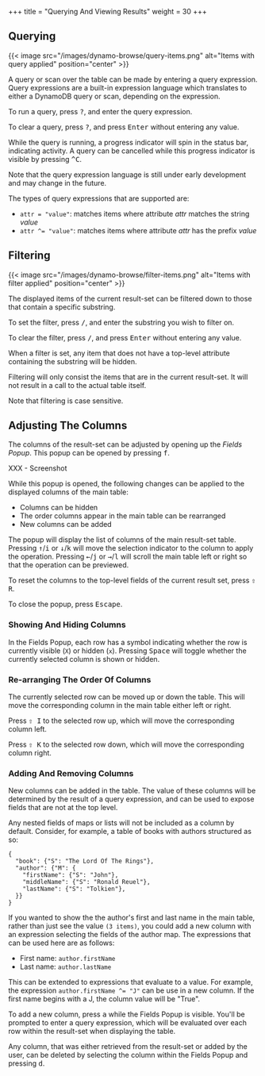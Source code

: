 +++
title = "Querying And Viewing Results"
weight = 30
+++

## Querying

{{< image src="/images/dynamo-browse/query-items.png" alt="Items with query applied" position="center" >}}

A query or scan over the table can be made by entering a query expression.
Query expressions are a built-in expression language which translates to either a DynamoDB query
or scan, depending on the expression.

To run a query, press <kbd>?</kbd>, and enter the query expression.

To clear a query, press <kbd>?</kbd>, and press <kbd>Enter</kbd> without entering any value.

While the query is running, a progress indicator will spin in the status bar, indicating activity.  A
query can be cancelled while this progress indicator is visible by pressing <kbd>^C</kbd>.

<div class="framed">
  Note that the query expression language is still under early development and may change in the future.
</div>

The types of query expressions that are supported are:

- `attr = "value"`: matches items where attribute _attr_ matches the string _value_
- `attr ^= "value"`: matches items where attribute _attr_ has the prefix _value_

## Filtering

{{< image src="/images/dynamo-browse/filter-items.png" alt="Items with filter applied" position="center" >}}

The displayed items of the current result-set can be filtered down to those that contain a specific substring.

To set the filter, press <kbd>/</kbd>, and enter the substring you wish to filter on.  

To clear the filter, press <kbd>/</kbd>, and press <kbd>Enter</kbd> without entering any value.

When a filter is set, any item that does not have a top-level attribute containing the substring will be hidden.

Filtering will only consist the items that are in the current result-set.  It will not result in a call to the actual
table itself.

Note that filtering is case sensitive.

## Adjusting The Columns

The columns of the result-set can be adjusted by opening up the _Fields Popup_.  This popup can be opened by pressing <kbd>f</kbd>.

XXX - Screenshot

While this popup is opened, the following changes can be applied to the displayed columns of the main table:

- Columns can be hidden
- The order columns appear in the main table can be rearranged 
- New columns can be added

The popup will display the list of columns of the main result-set table.  Pressing <kbd>&uarr;</kbd>/<kbd>i</kbd>
or <kbd>&darr;</kbd>/<kbd>k</kbd> will move the selection indicator to the column to apply the operation.  Pressing
<kbd>&larr;</kbd>/<kbd>j</kbd> or <kbd>&rarr;</kbd>/<kbd>l</kbd> will scroll the main table left or right so that the
operation can be previewed.

To reset the columns to the top-level fields of the current result set, press <kbd>&#8679; R</kbd>.

To close the popup, press <kbd>Escape</kbd>.

### Showing And Hiding Columns

In the Fields Popup, each row has a symbol indicating whether the row is currently visible (`X`) or hidden (`x`).  Pressing
<kbd>Space</kbd> will toggle whether the currently selected column is shown or hidden.

### Re-arranging The Order Of Columns

The currently selected row can be moved up or down the table.  This will move the corresponding column in the main table either
left or right.

Press <kbd>&#8679; I</kbd> to the selected row up, which will move the corresponding column left.

Press <kbd>&#8679; K</kbd> to the selected row down, which will move the corresponding column right.

### Adding And Removing Columns

New columns can be added in the table.  The value of these columns will be determined by the result of a query expression,
and can be used to expose fields that are not at the top level.

Any nested fields of maps or lists will not be included as a column by default.  Consider, for example, a table of books
with authors structured as so:

```
{
  "book": {"S": "The Lord Of The Rings"},
  "author": {"M": {
    "firstName": {"S": "John"},
    "middleName": {"S": "Ronald Reuel"},
    "lastName": {"S": "Tolkien"},
  }}
}
```

If you wanted to show the the author's first and last name in the main table, rather than just see the value `(3 items)`, you
could add a new column with an expression selecting the fields of the author map.  The expressions that can be used here
are as follows:

- First name: `author.firstName`
- Last name: `author.lastName` 

This can be extended to expressions that evaluate to a value.  For example, the expression `author.firstName ^= "J"` can be
use in a new column.  If the first name begins with a J, the column value will be "True".

To add a new column, press <kbd>a</kbd> while the Fields Popup is visible.  You'll be prompted to enter a query expression,
which will be evaluated over each row within the result-set when displaying the table.

Any column, that was either retrieved from the result-set or added by the user, can be deleted by selecting the column
within the Fields Popup and pressing <kbd>d</kbd>. 